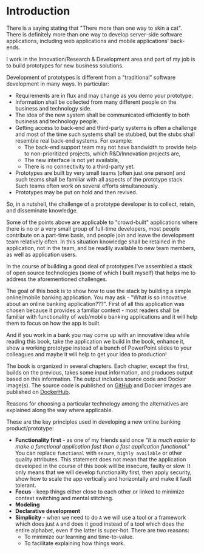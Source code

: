 # Introduction

There is a saying stating that "There more than one way to skin a cat". There is definitely more than one way to develop
server-side software applications, including web applications and mobile applications' back-ends.

I work in the Innovation/Research & Development area and part of my job is to build prototypes for new business solutions.

Development of prototypes is different from a "traditional" software development in many ways. In particular:

* Requirements are in flux and may change as you demo your prototype.
* Information shall be collected from many different people on the business and technology side.
* The idea of the new system shall be communicated efficiently to both business and technology people.
* Getting access to back-end and third-party systems is often a challenge and most of the time such systems shall be stubbed, but the stubs shall resemble real back-end systems. For example:
  * The back-end support team may not have bandwidth to provide help to non-prioritized projects, which R&D/Innovation projects are,
  * The new interface is not yet available,
  * There is no connectivity to a third-party yet.  
* Prototypes are built by very small teams (often just one person) and such teams shall be familiar with all aspects of the prototype stack. Such teams often work on several efforts simultaneously.
* Prototypes may be put on hold and then revived.     

So, in a nutshell, the challenge of a prototype developer is to collect, retain, and disseminate knowledge.  

Some of the points above are applicable to "crowd-built" applications where there is no or a very small group of full-time developers, most people contribute on a part-time basis, and people join and leave the development team relatively often. In this situation knowledge shall be retained in the application, not in the team, and be readily available to new team members, as well as application users.   

In the course of building a good deal of prototypes I've assembled a stack of open source technologies (some of which I built myself) that helps me to address the aforementioned challenges.

The goal of this book is to show how to use the stack by building a simple online/mobile banking application. You may ask - "What is so innovative about an online banking application???". First of all this application was chosen because it provides a familiar context - most readers shall be familiar with functionality of web/mobile banking applications and it will help them to focus on how the app is built.

And if you work in a bank you may come up with an innovative idea while reading this book, take the application we build in the book, enhance it, show a working prototype instead of a bunch of PowerPoint slides to your colleagues and maybe it will help to get your idea to production!

The book is organized in several chapters. Each chapter, except the first, builds on the previous, takes some input information, and produces
output based on this information. The output includes source code and Docker image(s). 
The source code is published on [GitHub](https://github.com/Nasdanika/bank) and Docker images are published on [DockerHub](http://hub.docker.com).

Reasons for choosing a particular technology among the alternatives are explained along the way where applicable.

These are the key principles used in developing a new online banking product/prototype:
* __Functionality first__ - as one of my friends said once _"It is much easier to make a functional application fast than a fast application functional."_ You can replace ``functional`` with ``secure``, ``highly available`` or other quality attributes. This statement does not mean that the application developed in the course of this book will be insecure, faulty or slow. It only means that we will develop functionality first, then apply security, show how to scale the app vertically and horizontally and make it fault tolerant.
* __Focus__ - keep things either close to each other or linked to minimize context switching and mental stitching.
* __Modeling__
* __Declarative development__
* __Simplicity__ - when we need to do ``A`` we will use a tool or a framework which does just ``A`` and does it good instead of a tool which does the entire alphabet, even if the latter is super-hot. There are two reasons:
  * To minimize our learning and time-to-value.
  * To facilitate explaining how things work.
      